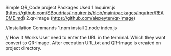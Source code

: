 Simple QR_Code project
Packages Used 
1.Inquirer.js (https://github.com/SBoudrias/Inquirer.js/blob/main/packages/inquirer/README.md)
2.qr-image  (https://github.com/alexeyten/qr-image)

//Installation Commands 
1.npm install 
2.node index.js

// How It Works 
User need to enter the URL in the terminal. Which they want convert to QR-Image. After execution URL.txt and QR-Image is created on project directory.
